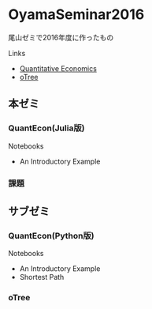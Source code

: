 # OyamaSeminar2016
尾山ゼミで2016年度に作ったもの

Links

* [Quantitative Economics](http://quant-econ.net/index.html)
* [oTree](http://www.otree.org/)

## 本ゼミ

### QuantEcon(Julia版)

Notebooks

* An Introductory Example

### 課題


## サブゼミ

### QuantEcon(Python版)

Notebooks

* An Introductory Example
* Shortest Path

### oTree